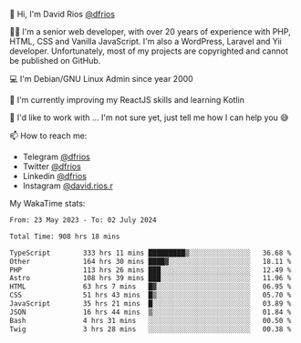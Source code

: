 👋 Hi, I'm David Rios [@dfrios](https://github.com/dfrios)

👨‍💻 I'm a senior web developer, with over 20 years of experience with PHP, HTML, CSS and Vanilla JavaScript. I'm also a WordPress, Laravel and Yii developer. Unfortunately, most of my projects are copyrighted and cannot be published on GitHub.

💻 I'm Debian/GNU Linux Admin since year 2000

🌱 I'm currently improving my ReactJS skills and learning Kotlin

💞️ I'd like to work with ... I'm not sure yet, just tell me how I can help you 😅


📫 How to reach me:
* Telegram [@dfrios](https://t.me/dfrios)
* Twitter [@dfrios](https://twitter.com/dfrios)
* Linkedin [@dfrios](https://linkedin.com/in/dfrios)
* Instagram [@david.rios.r](https://instagram.com/david.rios.r)



My WakaTime stats:
<!--START_SECTION:waka-->

```txt
From: 23 May 2023 - To: 02 July 2024

Total Time: 908 hrs 18 mins

TypeScript        333 hrs 11 mins █████████▒░░░░░░░░░░░░░░░   36.68 %
Other             164 hrs 30 mins ████▓░░░░░░░░░░░░░░░░░░░░   18.11 %
PHP               113 hrs 26 mins ███░░░░░░░░░░░░░░░░░░░░░░   12.49 %
Astro             108 hrs 39 mins ███░░░░░░░░░░░░░░░░░░░░░░   11.96 %
HTML              63 hrs 7 mins   █▓░░░░░░░░░░░░░░░░░░░░░░░   06.95 %
CSS               51 hrs 43 mins  █▒░░░░░░░░░░░░░░░░░░░░░░░   05.70 %
JavaScript        35 hrs 21 mins  █░░░░░░░░░░░░░░░░░░░░░░░░   03.89 %
JSON              16 hrs 44 mins  ▒░░░░░░░░░░░░░░░░░░░░░░░░   01.84 %
Bash              4 hrs 31 mins   ░░░░░░░░░░░░░░░░░░░░░░░░░   00.50 %
Twig              3 hrs 28 mins   ░░░░░░░░░░░░░░░░░░░░░░░░░   00.38 %
```

<!--END_SECTION:waka-->

